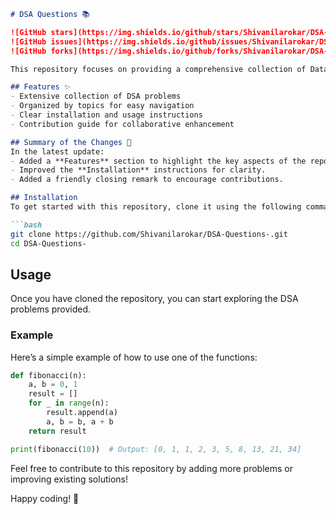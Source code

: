 ```markdown
# DSA Questions 📚

![GitHub stars](https://img.shields.io/github/stars/Shivanilarokar/DSA-Questions-?style=social) 
![GitHub issues](https://img.shields.io/github/issues/Shivanilarokar/DSA-Questions-) 
![GitHub forks](https://img.shields.io/github/forks/Shivanilarokar/DSA-Questions-?style=social)

This repository focuses on providing a comprehensive collection of Data Structures and Algorithms (DSA) problems, helping you to strengthen your coding skills and prepare for technical interviews.

## Features ✨
- Extensive collection of DSA problems
- Organized by topics for easy navigation
- Clear installation and usage instructions
- Contribution guide for collaborative enhancement

## Summary of the Changes 📝
In the latest update:
- Added a **Features** section to highlight the key aspects of the repository.
- Improved the **Installation** instructions for clarity.
- Added a friendly closing remark to encourage contributions.

## Installation
To get started with this repository, clone it using the following command:

```bash
git clone https://github.com/Shivanilarokar/DSA-Questions-.git
cd DSA-Questions-
```

## Usage
Once you have cloned the repository, you can start exploring the DSA problems provided. 

### Example
Here’s a simple example of how to use one of the functions:

```python
def fibonacci(n):
    a, b = 0, 1
    result = []
    for _ in range(n):
        result.append(a)
        a, b = b, a + b
    return result

print(fibonacci(10))  # Output: [0, 1, 1, 2, 3, 5, 8, 13, 21, 34]
```

Feel free to contribute to this repository by adding more problems or improving existing solutions!

Happy coding! 🎉
```